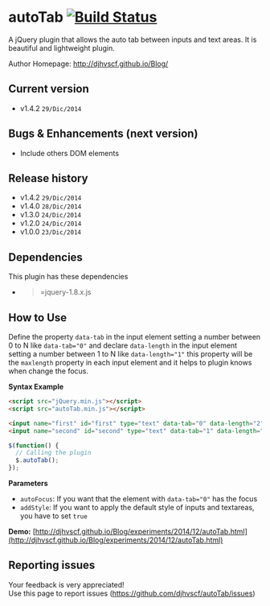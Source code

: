 # autoTab [![Build Status](https://travis-ci.org/djhvscf/autoTab.svg?branch=master)](https://travis-ci.org/djhvscf/autoTab)
A jQuery plugin that allows the auto tab between inputs and text areas. It is beautiful and lightweight plugin.

Author Homepage:      http://djhvscf.github.io/Blog/<br />

## Current version
* v1.4.2 `29/Dic/2014`

## Bugs & Enhancements (next version)
* Include others DOM elements

## Release history
* v1.4.2 `29/Dic/2014`
* v1.4.0 `28/Dic/2014`
* v1.3.0 `24/Dic/2014`
* v1.2.0 `24/Dic/2014`
* v1.0.0 `23/Dic/2014`

## Dependencies
This plugin has these dependencies

* >=jquery-1.8.x.js

## How to Use
Define the property `data-tab` in the input element setting a number between 0 to N like `data-tab="0"` and declare `data-length` in the input element setting a number between 1 to N like `data-length="1"`
this property will be the `maxlength` property in each input element and it helps to plugin knows when change the focus.

**Syntax Example**  
```html
<script src="jQuery.min.js"></script>  
<script src="autoTab.min.js"></script>

<input name="first" id="first" type="text" data-tab="0" data-length="2">
<input name="second" id="second" type="text" data-tab="1" data-length="2">
```
```javascript
$(function() {
  // Calling the plugin
  $.autoTab();
});
```

**Parameters**   
* `autoFocus`: If you want that the element with `data-tab="0"` has the focus
* `addStyle`: If you want to apply the default style of inputs and textareas, you have to set `true`

**Demo:** [http://djhvscf.github.io/Blog/experiments/2014/12/autoTab.html](http://djhvscf.github.io/Blog/experiments/2014/12/autoTab.html)

## Reporting issues
Your feedback is very appreciated! <br />
Use this page to report issues (https://github.com/djhvscf/autoTab/issues)
